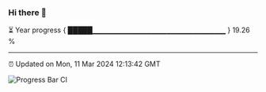 ### Hi there 👋

⏳ Year progress { █████▁▁▁▁▁▁▁▁▁▁▁▁▁▁▁▁▁▁▁▁▁▁▁▁▁ } 19.26 %

---

⏰ Updated on Mon, 11 Mar 2024 12:13:42 GMT

![Progress Bar CI](https://github.com/Shyam-Makwana/GitHub-Actions-Demo/workflows/Progress%20Bar%20CI/badge.svg)
